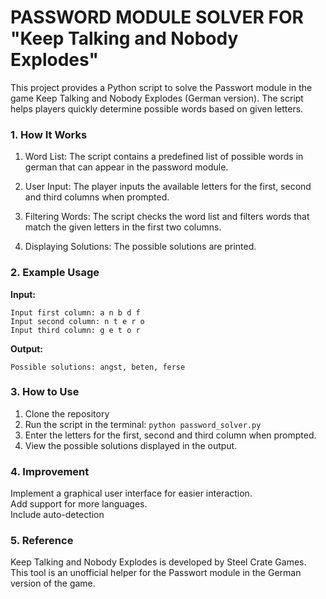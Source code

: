 # PASSWORD MODULE SOLVER FOR "Keep Talking and Nobody Explodes"

This project provides a Python script to solve the Passwort module in the game Keep Talking and Nobody Explodes (German version). The script helps players quickly determine possible words based on given letters.

### 1. How It Works
1. Word List:
        The script contains a predefined list of possible words in german that can appear in the password module.

2. User Input:
        The player inputs the available letters for the first, second and third columns when prompted.

3. Filtering Words:
        The script checks the word list and filters words that match the given letters in the first two columns.

4. Displaying Solutions:
        The possible solutions are printed.

### 2. Example Usage

**Input:**

```
Input first column: a n b d f
Input second column: n t e r o
Input third column: g e t o r
```

**Output:**

```
Possible solutions: angst, beten, ferse
```

### 3. How to Use
1. Clone the repository
2. Run the script in the terminal:
       ```
       python password_solver.py
       ```
3. Enter the letters for the first, second and third column when prompted.
4. View the possible solutions displayed in the output.

### 4. Improvement
Implement a graphical user interface for easier interaction.    
Add support for more languages.   
Include auto-detection   


### 5. Reference
Keep Talking and Nobody Explodes is developed by Steel Crate Games. This tool is an unofficial helper for the Passwort module in the German version of the game.
